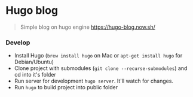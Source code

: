 # Hugo blog
> Simple blog on hugo engine https://hugo-blog.now.sh/

### Develop

+ Install Hugo (`brew install hugo` on Mac or `apt-get install hugo` for Debian/Ubuntu)
+ Clone project with submodules (`git clone --recurse-submodules`) and cd into it's folder
+ Run server for development `hugo server`. It'll watch for changes.
+ Run `hugo` to build project into public folder